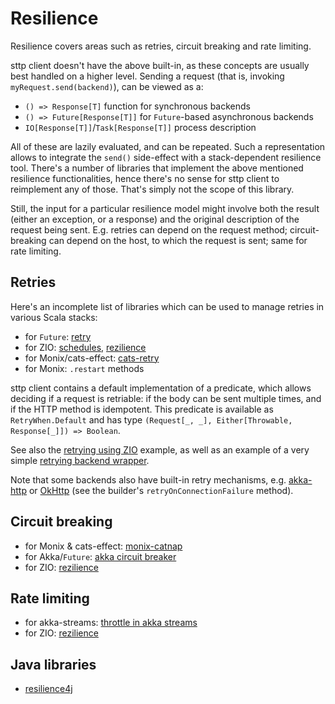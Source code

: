 # Resilience

Resilience covers areas such as retries, circuit breaking and rate limiting.

sttp client doesn't have the above built-in, as these concepts are usually best handled on a higher level. Sending a request (that is, invoking `myRequest.send(backend)`), can be viewed as a:

* `() => Response[T]` function for synchronous backends
* `() => Future[Response[T]]` for `Future`-based asynchronous backends
* `IO[Response[T]]`/`Task[Response[T]]` process description

All of these are lazily evaluated, and can be repeated. Such a representation allows to integrate the `send()` side-effect with a stack-dependent resilience tool. There's a number of libraries that implement the above mentioned resilience functionalities, hence there's no sense for sttp client to reimplement any of those. That's simply not the scope of this library.

Still, the input for a particular resilience model might involve both the result (either an exception, or a response) and the original description of the request being sent. E.g. retries can depend on the request method; circuit-breaking can depend on the host, to which the request is sent; same for rate limiting.

## Retries

Here's an incomplete list of libraries which can be used to manage retries in various Scala stacks:

* for `Future`: [retry](https://github.com/softwaremill/retry)
* for ZIO: [schedules](https://zio.dev/docs/datatypes/datatypes_schedule), [rezilience](https://github.com/svroonland/rezilience)
* for Monix/cats-effect: [cats-retry](https://github.com/cb372/cats-retry)
* for Monix: `.restart` methods

sttp client contains a default implementation of a predicate, which allows deciding if a request is retriable: if the body can be sent multiple times, and if the HTTP method is idempotent.
This predicate is available as `RetryWhen.Default` and has type `(Request[_, _], Either[Throwable, Response[_]]) => Boolean`.

See also the [retrying using ZIO](examples.html#retry-a-request-using-zio) example, as well as an example of a very simple [retrying backend wrapper](backends/wrappers/custom.html#example-retrying-backend-wrapper). 

Note that some backends also have built-in retry mechanisms, e.g. [akka-http](https://doc.akka.io/docs/akka-http/current/scala/http/client-side/host-level.html#retrying-a-request) or [OkHttp](http://square.github.io/okhttp) (see the builder's `retryOnConnectionFailure` method).

## Circuit breaking 

* for Monix & cats-effect: [monix-catnap](https://monix.io/docs/3x/#monix-catnap)
* for Akka/`Future`: [akka circuit breaker](https://doc.akka.io/docs/akka/current/common/circuitbreaker.html)
* for ZIO: [rezilience](https://github.com/svroonland/rezilience)

## Rate limiting

* for akka-streams: [throttle in akka streams](https://doc.akka.io/docs/akka/current/stream/operators/Source-or-Flow/throttle.html)
* for ZIO: [rezilience](https://github.com/svroonland/rezilience)

## Java libraries

* [resilience4j](https://github.com/resilience4j/resilience4j)
